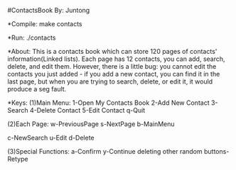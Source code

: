 #ContactsBook By: Juntong

*Compile:
make contacts

*Run:
./contacts

*About:
This is a contacts book which can store 120 pages of contacts' information(Linked lists). Each page has 12 contacts, you can add, search, delete, and edit them. However, there is a little bug: you cannot edit the contacts you just added - if you add a new contact, you can find it in the last page, but when you are trying to search, delete, or edit it, it would produce a seg fault.

*Keys:
(1)Main Menu:
1-Open My Contacts Book
2-Add New Contact
3-Search
4-Delete Contact
5-Edit Contact
q-Quit

(2)Each Page:
w-PreviousPage 
s-NextPage 
b-MainMenu

c-NewSearch 
u-Edit 
d-Delete

(3)Special Functions:
a-Confirm
y-Continue deleting
other random buttons-Retype